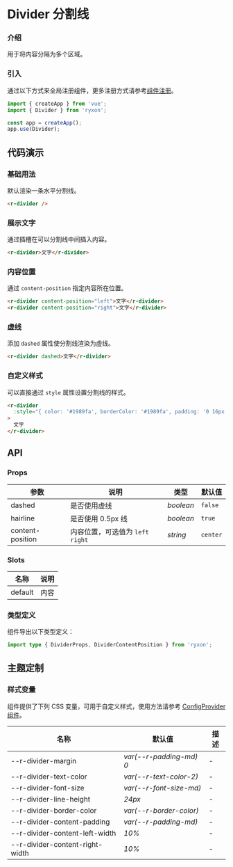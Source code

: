 # Divider 分割线

### 介绍

用于将内容分隔为多个区域。

### 引入

通过以下方式来全局注册组件，更多注册方式请参考[组件注册](#/zh-CN/advanced-usage#zu-jian-zhu-ce)。

```js
import { createApp } from 'vue';
import { Divider } from 'ryxon';

const app = createApp();
app.use(Divider);
```

## 代码演示

### 基础用法

默认渲染一条水平分割线。

```html
<r-divider />
```

### 展示文字

通过插槽在可以分割线中间插入内容。

```html
<r-divider>文字</r-divider>
```

### 内容位置

通过 `content-position` 指定内容所在位置。

```html
<r-divider content-position="left">文字</r-divider>
<r-divider content-position="right">文字</r-divider>
```

### 虚线

添加 `dashed` 属性使分割线渲染为虚线。

```html
<r-divider dashed>文字</r-divider>
```

### 自定义样式

可以直接通过 `style` 属性设置分割线的样式。

```html
<r-divider
  :style="{ color: '#1989fa', borderColor: '#1989fa', padding: '0 16px' }"
>
  文字
</r-divider>
```

## API

### Props

| 参数             | 说明                              | 类型      | 默认值   |
| ---------------- | --------------------------------- | --------- | -------- |
| dashed           | 是否使用虚线                      | _boolean_ | `false`  |
| hairline         | 是否使用 0.5px 线                 | _boolean_ | `true`   |
| content-position | 内容位置，可选值为 `left` `right` | _string_  | `center` |

### Slots

| 名称    | 说明 |
| ------- | ---- |
| default | 内容 |

### 类型定义

组件导出以下类型定义：

```ts
import type { DividerProps, DividerContentPosition } from 'ryxon';
```

## 主题定制

### 样式变量

组件提供了下列 CSS 变量，可用于自定义样式，使用方法请参考 [ConfigProvider 组件](#/zh-CN/config-provider)。

| 名称                              | 默认值                    | 描述 |
| --------------------------------- | ------------------------- | ---- |
| --r-divider-margin              | _var(--r-padding-md) 0_ | -    |
| --r-divider-text-color          | _var(--r-text-color-2)_ | -    |
| --r-divider-font-size           | _var(--r-font-size-md)_ | -    |
| --r-divider-line-height         | _24px_                    | -    |
| --r-divider-border-color        | _var(--r-border-color)_ | -    |
| --r-divider-content-padding     | _var(--r-padding-md)_   | -    |
| --r-divider-content-left-width  | _10%_                     | -    |
| --r-divider-content-right-width | _10%_                     | -    |

